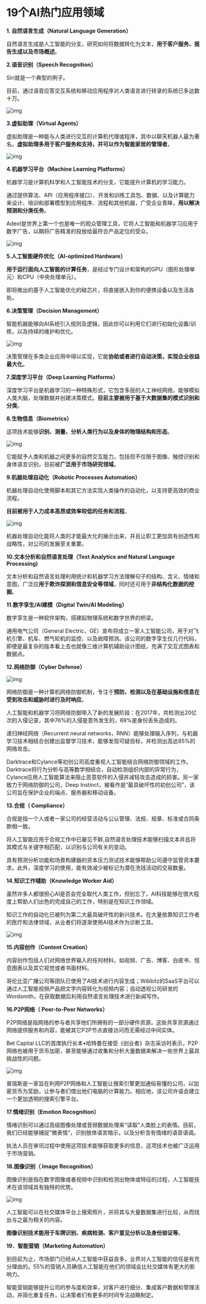 # 19个AI热门应用领域

**1. 自然语言生成（Natural Language Generation）**

自然语言生成是人工智能的分支，研究如何将数据转化为文本，**用于客户服务、报告生成以及市场概述**。

**2.语音识别（Speech Recognition）**

Siri就是一个典型的例子。

目前，通过语音应答交互系统和移动应用程序对人类语言进行转录的系统已多达数十万。



![img](https://pic4.zhimg.com/80/v2-9f4a4486fa1ad6e0b2d51cd9a3d00417_720w.jpg)



**3.虚拟助理（Virtual Agents）**

虚拟助理是一种能与人类进行交互的计算机代理或程序，其中以聊天机器人最为著名。**虚拟助理多用于客户服务和支持，并可以作为智能家居的管理者**。



![img](https://pic4.zhimg.com/80/v2-46b15d0c83d5aabafe20f9138cfd6a43_720w.jpg)



**4.机器学习平台（Machine Learning Platforms）**

机器学习是计算机科学和人工智能技术的分支，它能提升计算机的学习能力。

通过提供算法、API（应用程序接口）、开发和训练工具包、数据、以及计算能力来设计、培训和部署模型到应用程序、流程和其他机器，广受企业青睐，**用以解决预测和分类任务**。

Adext是世界上第一个也是唯一的观众管理工具，它将人工智能和机器学习应用于数字广告，以期将广告精准的投放给最符合产品定位的受众。



![img](https://pic1.zhimg.com/80/v2-6d1e78e928684e561bef4d0dec7593d8_720w.jpg)



**5.人工智能硬件优化（AI-optimized Hardware）**

**用于运行面向人工智能的计算任务**，是经过专门设计和架构的GPU（图形处理单元）和CPU（中央处理单元）。

即将推出的基于人工智能优化的硅芯片，将直接嵌入到你的便携设备以及生活各处。

**6.决策管理（Decision Management）**

智能机器能够向AI系统引入规则及逻辑，因此你可以利用它们进行初始化设置/训练，以及持续的维护和优化。



![img](https://pic3.zhimg.com/80/v2-a7a5860d650cf93d30e29aab3bb3c0a2_720w.jpg)



决策管理在多类企业应用中得以实现，它能**协助或者进行自动决策，实现企业收益最大化**。

**7.深度学习平台（Deep Learning Platforms）**

深度学习平台是机器学习的一种特殊形式，它包含多层的人工神经网络，能够模拟人类大脑，处理数据并创建决策模式。**目前主要被用于基于大数据集的模式识别和分类**。

**8.生物信息（Biometrics）**

这项技术能够**识别、测量、分析人类行为以及身体的物理结构和形态**。



![img](https://pic1.zhimg.com/80/v2-2ebc0935015c77dff9de2fe568004cbc_720w.jpg)



它能赋予人类和机器之间更多的自然交互能力，包括但不仅限于图像、触控识别和身体语言识别，目前被**广泛用于市场研究领域**。

**9.机器处理自动化（Robotic Processes Automation）**

机器处理自动化使用脚本和其它方法实现人类操作的自动化，以支持更高效的商业流程。

**目前被用于人力成本高昂或效率较低的任务和流程**。



![img](https://pic3.zhimg.com/80/v2-055d7e07375ec4ce706d73e70cde1532_720w.jpg)



机器处理自动化能将人类的才能最大化的展示出来，并且让职工更加具有创造性和战略性，对公司的发展至关重要。

**10.文本分析和自然语言处理（Text Analytics and Natural Language Processing)**

文本分析和自然语言处理利用统计和机器学习方法理解句子的结构、含义、情绪和意图，广泛应**用于欺诈探测和信息安全等领域**，同时还可用于**非结构化数据的挖掘**。

**11.数字孪生/AI建模（Digital Twin/AI Modeling）**

数字孪生是一种软件架构，搭建起物理系统和数字世界的桥梁。

通用电气公司（General Electric，GE）宣布将成立一家人工智能公司，用于对飞机引擎、机车、燃气轮机的监控、以及故障预测。该公司的数字孪生仅几行代码，即便是最复杂的版本看上去也就像三维计算机辅助设计图纸，充满了交互式图表和数据点。

**12.网络防御（Cyber Defense）**



![img](https://pic3.zhimg.com/80/v2-79f6c19ebd784ac083dd7cd48e0b885e_720w.jpg)



网络防御是一种计算机网络防御机制，专注于**预防、检测以及在基础设施和信息在受到攻击和威胁时进行及时响应**。

人工智能和机器学习将网络防御带入了新的发展阶段：在2017年，共检测出20亿次的入侵记录，其中76%的入侵是意外发生的，69%是身份丢失造成的。

递归神经网络（Recurrent neural networks，RNN）能够处理输入序列，与机器学习技术相结合创建出监督学习技术，能够发现可疑目标，并检测出高达85%的网络攻击。

Darktrace和Cylance等初创公司高度重视人工智能结合网络防御领域的工作。Darktrace将行为分析与高等数学相结合，自动检测组织内部的异常行为，Cylance应用人工智能算法来阻止恶意软件的入侵并减轻攻击造成的损害。另一家致力于网络防御的公司，Deep Instinct，被看作是“最具破坏性的初创公司”，该公司旨在保护企业的端点、服务器和移动设备。

**13.合规（ Compliance）**

合规是指一个人或者一家公司的经营活动与公认管理、法规、规章、标准或合同条款相一致。

将人工智能应用于合规工作中已屡见不鲜,自然语言处理技术能够扫描文本并且将其模式与关键字相匹配，以识别与公司有关的变动。

具有预测分析功能和场景构建器的资本压力测试技术能够帮助公司遵守监管资本要求。此外，深度学习的使用，能有效减少被标记为潜在洗钱活动的交易数量。

**14.知识工作辅助（Knowledge Worker Aid）**

虽然许多人都很担心AI是否会完全取代人类工作，但别忘了，AI科技能够在很大程度上帮助人们出色的完成自己的工作，特别是在知识工作领域。

知识工作的自动化已被列为第二大最具破坏性的新兴技术。在大量依靠知识工作者的医疗和法律领域，从业者们将逐渐使用AI技术作为诊断工具。



![img](https://pic2.zhimg.com/80/v2-ad3307a2742d6506b40523acdedd0969_720w.jpg)



**15.内容创作（Content Creation）**

内容创作包括人们对网络世界输入的任何材料，如视频、广告、博客、白皮书、信息图表以及其它视觉或者书面材料。

哥伦比亚广播公司等团队已使用了AI技术进行内容生成；Wibbitz的SaaS平台可以通过人工智能视频产品把文字内容转化为视频内容；自动透视公司研发的Wordsmith，在获取数据后利用自然语言处理技术进行新闻写作。

**16.P2P网络（ Peer-to-Peer Networks）**

P2P网络是指网络的参与者共享他们所拥有的一部分硬件资源，这些共享资源通过网络提供服务和内容，能被其它P2P节点直接访问而无需经过中间实体。

Bet Capital LLC的首席执行长本•哈特曼在接受《创业者》杂志采访时表示，P2P网络也被用于货币加密，甚至能够通过收集和分析大量数据来解决一些世界上最具挑战性的问题。



![img](https://pic3.zhimg.com/80/v2-4ae24de00fb692822c43d28a5d3e0d4a_720w.jpg)



普瑞斯是一家旨在利用P2P网络和人工智能让搜索引擎更加通俗易懂的公司，以加密货币为奖励，让参与者们借出他们电脑的计算能力。相应地，该公司许诺会建立一个更加透明的搜索引擎平台。

**17.情绪识别（Emotion Recognition）**

情绪识别可以通过高级图像处理或音频数据处理来“读取”人类脸上的表情。目前，我们已经能够捕捉“微表情”，识别肢体语言暗示，以及分析含有情绪的语音语调。

执法人员在审讯过程中使用这项技术能够获取更多的信息，这项技术也被广泛运用于市场营销。

**18.图像识别（ Image Recognition）**

图像识别是指在数字图像或者视频中识别和检测出物体或特征的过程，人工智能技术在该领域具有独特的优势。



![img](https://pic4.zhimg.com/80/v2-f5feb572efba2a195bf9558bc6f3786f_720w.jpg)



人工智能可以在社交媒体平台上搜索照片，并将其与大量数据集进行比较，从而找出与之最为相关的内容。

**图像识别技术能用于车牌识别、疾病检测、客户意见分析以及身份验证等**。

**19．智能营销（Marketing Automation）**

到目前为止，市场部门已经从人工智能中获益良多，业界对人工智能的信任是有充分理由的。55%的营销人员确信人工智能在他们的领域会比社交媒体有更大的影响力。

智能营销能够提升公司的参与度和效率，对客户进行细分、集成客户数据和管理活动，并简化重复任务，让决策者们有更多的时间专注战略制定。